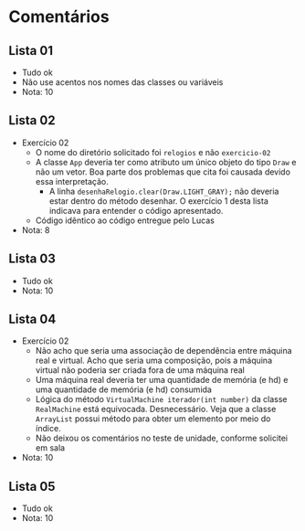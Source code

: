 # Comentários

## Lista 01

- Tudo ok
- Não use acentos nos nomes das classes ou variáveis
- Nota: 10


## Lista 02

- Exercício 02
  - O nome do diretório solicitado foi `relogios` e não `exercicio-02`
  - A classe `App` deveria ter como atributo um único objeto do tipo `Draw` e não um vetor. Boa parte dos problemas que cita foi causada devido essa interpretação.
    - A linha `desenhaRelogio.clear(Draw.LIGHT_GRAY);` não deveria estar dentro do método desenhar. O exercício 1 desta lista indicava para entender o código apresentado. 
  - Código idêntico ao código entregue pelo Lucas
- Nota: 8



## Lista 03

- Tudo ok
- Nota: 10

## Lista 04

- Exercício 02
  - Não acho que seria uma associação de dependência entre máquina real e virtual. Acho que seria uma composição, pois a máquina virtual não poderia ser criada fora de uma máquina real
  - Uma máquina real deveria ter uma quantidade de memória (e hd) e uma quantidade de memória (e hd) consumida
  - Lógica do método `VirtualMachine iterador(int number)` da classe `RealMachine` está equivocada. Desnecessário. Veja que a classe `ArrayList` possui método para obter um elemento por meio do índice.
  - Não deixou os comentários no teste de unidade, conforme solicitei em sala
- Nota: 10
    
## Lista 05

- Tudo ok
- Nota: 10

